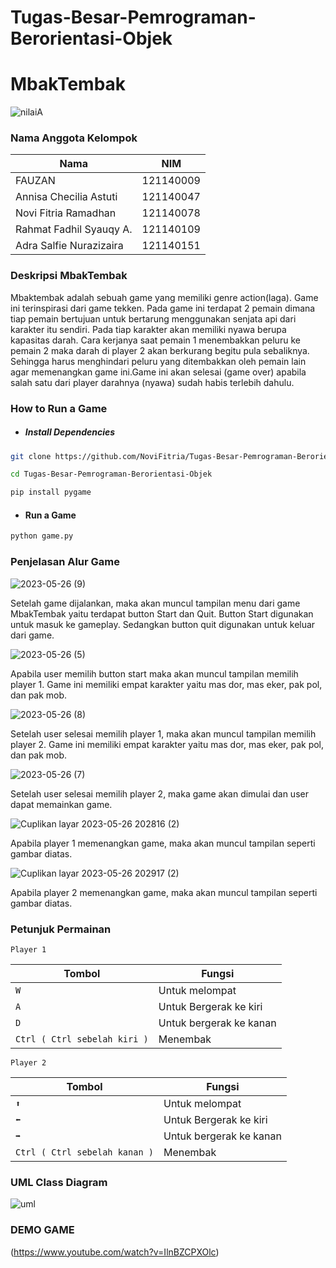# Tugas-Besar-Pemrograman-Berorientasi-Objek

# MbakTembak
![nilaiA](https://github.com/NoviFitria/Tugas-Besar-Pemrograman-Berorientasi-Objek/assets/133132375/66f036f1-a3ee-44ea-aed1-8044f8ee1429)

### Nama Anggota Kelompok


| Nama | NIM | 
| ------ | ------ |
| FAUZAN | 121140009 | 
| Annisa Checilia Astuti | 121140047 |
| Novi Fitria Ramadhan | 121140078 | 
| Rahmat Fadhil Syauqy A. | 121140109 |
| Adra Salfie Nurazizaira | 121140151 | 


### Deskripsi MbakTembak

Mbaktembak adalah sebuah game yang memiliki genre action(laga). Game ini terinspirasi dari game tekken. Pada game ini terdapat 2 pemain dimana tiap pemain bertujuan untuk bertarung menggunakan senjata api dari karakter itu sendiri. Pada tiap karakter akan memiliki nyawa berupa kapasitas darah.
Cara kerjanya saat pemain 1 menembakkan peluru ke pemain 2 maka darah di player 2 akan berkurang begitu pula sebaliknya. Sehingga harus menghindari peluru yang ditembakkan oleh pemain lain agar memenangkan game ini.Game ini akan selesai (game over) apabila salah satu dari player darahnya (nyawa) sudah habis terlebih dahulu.

### How to Run a Game
- ##### Install Dependencies 
```bash 
git clone https://github.com/NoviFitria/Tugas-Besar-Pemrograman-Berorientasi-Objek.git 
``` 

```bash
cd Tugas-Besar-Pemrograman-Berorientasi-Objek 
```
```bash
pip install pygame 
```
- #### Run a Game 

```python 
python game.py
```


### Penjelasan Alur Game

![2023-05-26 (9)](https://github.com/NoviFitria/Tugas-Besar-Pemrograman-Berorientasi-Objek/assets/133132375/8c9f8cbe-efb6-45a9-af92-59000b7ddc8d)

Setelah game dijalankan, maka akan muncul tampilan menu dari game MbakTembak yaitu terdapat button Start dan Quit. Button Start digunakan untuk masuk ke gameplay. Sedangkan button quit digunakan untuk keluar dari game.

![2023-05-26 (5)](https://github.com/NoviFitria/Tugas-Besar-Pemrograman-Berorientasi-Objek/assets/133132375/5867ff3f-1300-4b6a-9f2d-76287a697e5c)

Apabila user memilih button start maka akan muncul tampilan memilih player 1. Game ini memiliki empat karakter yaitu mas dor, mas eker, pak pol, dan pak mob. 

![2023-05-26 (8)](https://github.com/NoviFitria/Tugas-Besar-Pemrograman-Berorientasi-Objek/assets/133132375/1d515df5-18bd-40f4-9525-42434da1ed88)

Setelah user selesai memilih player 1, maka akan muncul tampilan memilih player 2.  Game ini memiliki empat karakter yaitu mas dor, mas eker, pak pol, dan pak mob. 

![2023-05-26 (7)](https://github.com/NoviFitria/Tugas-Besar-Pemrograman-Berorientasi-Objek/assets/133132375/43d06765-7bd3-451d-81a4-fd39a60af6cd)

Setelah user selesai memilih player 2, maka game akan dimulai dan user dapat memainkan game. 

![Cuplikan layar 2023-05-26 202816 (2)](https://github.com/NoviFitria/Tugas-Besar-Pemrograman-Berorientasi-Objek/assets/133132375/8c2dbb74-69c3-4190-b24e-df6c909530b4)

Apabila player 1 memenangkan game, maka akan muncul tampilan seperti gambar diatas.

![Cuplikan layar 2023-05-26 202917 (2)](https://github.com/NoviFitria/Tugas-Besar-Pemrograman-Berorientasi-Objek/assets/133132375/9243dda2-674c-49d5-ba1a-06a3788407dd)

Apabila player 2 memenangkan game, maka akan muncul tampilan seperti gambar diatas.


### Petunjuk Permainan

`Player 1`

| Tombol | Fungsi | 
| ------ | ------ |
| `W` | Untuk melompat | 
| `A` | Untuk Bergerak ke kiri |
| `D` | Untuk bergerak ke kanan | 
| `Ctrl ( Ctrl sebelah kiri )` | Menembak

`Player 2`

| Tombol | Fungsi | 
| ------ | ------ |
| `⬆️` | Untuk melompat | 
| `⬅️` | Untuk Bergerak ke kiri |
| `➡️`| Untuk bergerak ke kanan | 
| `Ctrl ( Ctrl sebelah kanan )` | Menembak



### UML Class Diagram

![uml](https://github.com/NoviFitria/Tugas-Besar-Pemrograman-Berorientasi-Objek/assets/133132375/806a7039-c14a-4e36-8906-42f30983d095)

### DEMO GAME
(https://www.youtube.com/watch?v=IlnBZCPXOlc)





